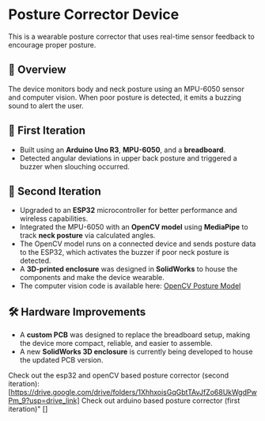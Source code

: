# Posture Corrector Device

This is a wearable posture corrector that uses real-time sensor feedback to encourage proper posture.

## 🧠 Overview

The device monitors body and neck posture using an MPU-6050 sensor and computer vision. When poor posture is detected, it emits a buzzing sound to alert the user.

## 🔧 First Iteration

- Built using an **Arduino Uno R3**, **MPU-6050**, and a **breadboard**.
- Detected angular deviations in upper back posture and triggered a buzzer when slouching occurred.

## 🚀 Second Iteration

- Upgraded to an **ESP32** microcontroller for better performance and wireless capabilities.
- Integrated the MPU-6050 with an **OpenCV model** using **MediaPipe** to track **neck posture** via calculated angles.
- The OpenCV model runs on a connected device and sends posture data to the ESP32, which activates the buzzer if poor neck posture is detected.
- A **3D-printed enclosure** was designed in **SolidWorks** to house the components and make the device wearable.
- The computer vision code is available here: [OpenCV Posture Model](https://github.com/james-yu2005/posture_corrector_code)

## 🛠️ Hardware Improvements

- A **custom PCB** was designed to replace the breadboard setup, making the device more compact, reliable, and easier to assemble.
- A new **SolidWorks 3D enclosure** is currently being developed to house the updated PCB version.

Check out the esp32 and openCV based posture corrector (second iteration): [https://drive.google.com/drive/folders/1XhhxoisGqGbtTAvJfZo68UkWgdPwPm_9?usp=drive_link]
Check out arduino based posture corrector (first iteration)" []
